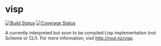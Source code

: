 # visp

[![Build Status](https://travis-ci.org/milesrout/visp.svg?branch=master)](https://travis-ci.org/milesrout/visp)
[![Coverage Status](https://coveralls.io/repos/github/milesrout/visp/badge.svg?branch=master)](https://coveralls.io/github/milesrout/visp?branch=master)

A currently interpreted but soon to be compiled Lisp implementation (not Scheme
or CL!). For more information, visit http://rout.nz/visp.


